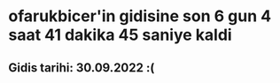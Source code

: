 # ofarukbicer'in gidisine son 6 gun 4 saat 41 dakika 45 saniye kaldi

## Gidis tarihi: 30.09.2022 :(
